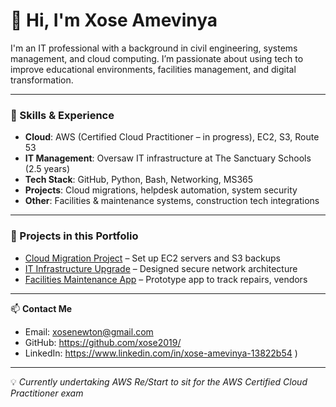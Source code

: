 # 👋 Hi, I'm Xose Amevinya

I'm an IT professional with a background in civil engineering, systems management, and cloud computing. I’m passionate about using tech to improve educational environments, facilities management, and digital transformation.

---

### 🔧 Skills & Experience
- **Cloud**: AWS (Certified Cloud Practitioner – in progress), EC2, S3, Route 53
- **IT Management**: Oversaw IT infrastructure at The Sanctuary Schools (2.5 years)
- **Tech Stack**: GitHub, Python, Bash, Networking, MS365
- **Projects**: Cloud migrations, helpdesk automation, system security
- **Other**: Facilities & maintenance systems, construction tech integrations

---

### 🚀 Projects in this Portfolio
- [Cloud Migration Project](#) – Set up EC2 servers and S3 backups
- [IT Infrastructure Upgrade](#) – Designed secure network architecture
- [Facilities Maintenance App](#) – Prototype app to track repairs, vendors

---

📫 **Contact Me**
- Email: xosenewton@gmail.com
- GitHub: https://github.com/xose2019/
- LinkedIn: https://www.linkedin.com/in/xose-amevinya-13822b54
)

---

💡 _Currently undertaking AWS Re/Start to sit for the AWS Certified Cloud Practitioner exam_
